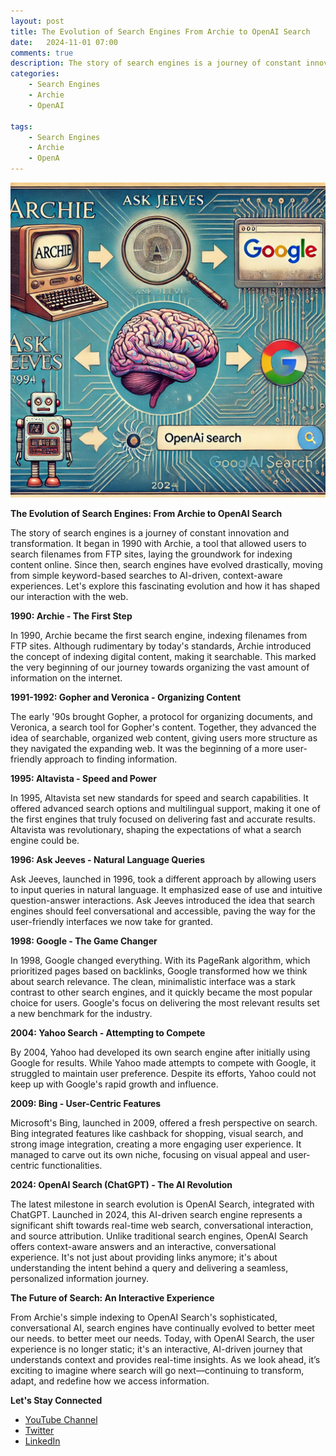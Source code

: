 ```yaml
---
layout: post
title: The Evolution of Search Engines From Archie to OpenAI Search
date:   2024-11-01 07:00
comments: true
description: The story of search engines is a journey of constant innovation and transformation. Let's explore the evolution from Archie to OpenAI Search.
categories:
    - Search Engines
    - Archie
    - OpenAI
    
tags:
    - Search Engines
    - Archie
    - OpenA
---
```


![alt text](/images/posts/The-Evolution-of-Search-Engines-From-Archie-to-OpenAI-Search.png)

**The Evolution of Search Engines: From Archie to OpenAI Search**

The story of search engines is a journey of constant innovation and transformation. It began in 1990 with Archie, a tool that allowed users to search filenames from FTP sites, laying the groundwork for indexing content online. Since then, search engines have evolved drastically, moving from simple keyword-based searches to AI-driven, context-aware experiences. Let's explore this fascinating evolution and how it has shaped our interaction with the web.

**1990: Archie - The First Step**

In 1990, Archie became the first search engine, indexing filenames from FTP sites. Although rudimentary by today's standards, Archie introduced the concept of indexing digital content, making it searchable. This marked the very beginning of our journey towards organizing the vast amount of information on the internet.

**1991-1992: Gopher and Veronica - Organizing Content**

The early '90s brought Gopher, a protocol for organizing documents, and Veronica, a search tool for Gopher's content. Together, they advanced the idea of searchable, organized web content, giving users more structure as they navigated the expanding web. It was the beginning of a more user-friendly approach to finding information.

**1995: Altavista - Speed and Power**

In 1995, Altavista set new standards for speed and search capabilities. It offered advanced search options and multilingual support, making it one of the first engines that truly focused on delivering fast and accurate results. Altavista was revolutionary, shaping the expectations of what a search engine could be.

**1996: Ask Jeeves - Natural Language Queries**

Ask Jeeves, launched in 1996, took a different approach by allowing users to input queries in natural language. It emphasized ease of use and intuitive question-answer interactions. Ask Jeeves introduced the idea that search engines should feel conversational and accessible, paving the way for the user-friendly interfaces we now take for granted.

**1998: Google - The Game Changer**

In 1998, Google changed everything. With its PageRank algorithm, which prioritized pages based on backlinks, Google transformed how we think about search relevance. The clean, minimalistic interface was a stark contrast to other search engines, and it quickly became the most popular choice for users. Google's focus on delivering the most relevant results set a new benchmark for the industry.

**2004: Yahoo Search - Attempting to Compete**

By 2004, Yahoo had developed its own search engine after initially using Google for results. While Yahoo made attempts to compete with Google, it struggled to maintain user preference. Despite its efforts, Yahoo could not keep up with Google's rapid growth and influence.

**2009: Bing - User-Centric Features**

Microsoft's Bing, launched in 2009, offered a fresh perspective on search. Bing integrated features like cashback for shopping, visual search, and strong image integration, creating a more engaging user experience. It managed to carve out its own niche, focusing on visual appeal and user-centric functionalities.

**2024: OpenAI Search (ChatGPT) - The AI Revolution**

The latest milestone in search evolution is OpenAI Search, integrated with ChatGPT. Launched in 2024, this AI-driven search engine represents a significant shift towards real-time web search, conversational interaction, and source attribution. Unlike traditional search engines, OpenAI Search offers context-aware answers and an interactive, conversational experience. It's not just about providing links anymore; it's about understanding the intent behind a query and delivering a seamless, personalized information journey.

**The Future of Search: An Interactive Experience**

From Archie's simple indexing to OpenAI Search's sophisticated, conversational AI, search engines have continually evolved to better meet our needs. to better meet our needs. Today, with OpenAI Search, the user experience is no longer static; it's an interactive, AI-driven journey that understands context and provides real-time insights. As we look ahead, it’s exciting to imagine where search will go next—continuing to transform, adapt, and redefine how we access information.

**Let's Stay Connected**

- [YouTube Channel](https://www.youtube.com/@dougfinke)
- [Twitter](https://x.com/dfinke)
- [LinkedIn](https://www.linkedin.com/in/douglasfinke/)